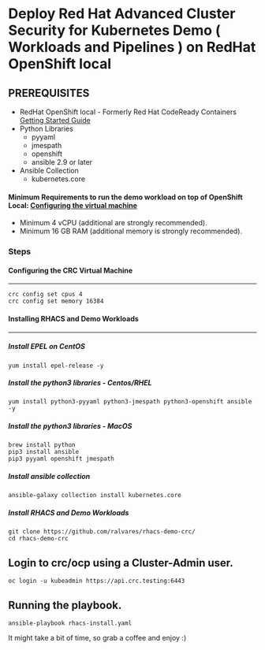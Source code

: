 # Deploy Red Hat Advanced Cluster Security for Kubernetes Demo ( Workloads and Pipelines ) on RedHat OpenShift local

## PREREQUISITES

- RedHat OpenShift local - Formerly Red Hat CodeReady Containers [Getting Started Guide](https://access.redhat.com/documentation/en-us/red_hat_openshift_local/2.5/html-single/getting_started_guide/index#doc-wrapper)
- Python Libraries
  - pyyaml
  - jmespath
  - openshift
  - ansible 2.9 or later
- Ansible Collection
  - kubernetes.core

#### Minimum Requirements to run the demo workload on top of OpenShift Local: [Configuring the virtual machine](https://access.redhat.com/documentation/en-us/red_hat_openshift_local/2.5/html-single/getting_started_guide/index#changing-the-selected-preset_gsg)

- Minimum 4 vCPU (additional are strongly recommended).
- Minimum 16 GB RAM (additional memory is strongly recommended).

### Steps

#### Configuring the CRC Virtual Machine
---
```
crc config set cpus 4
crc config set memory 16384
```

#### Installing RHACS and Demo Workloads
---

##### Install EPEL on CentOS
```
yum install epel-release -y
```

##### Install the python3 libraries - Centos/RHEL
```
yum install python3-pyyaml python3-jmespath python3-openshift ansible -y
```

##### Install the python3 libraries - MacOS
```
brew install python
pip3 install ansible
pip3 pyyaml openshift jmespath
```

##### Install ansible collection
```
ansible-galaxy collection install kubernetes.core
```

##### Install RHACS and Demo Workloads
```
git clone https://github.com/ralvares/rhacs-demo-crc/
cd rhacs-demo-crc
```

Login to crc/ocp using a Cluster-Admin user.
---
```
oc login -u kubeadmin https://api.crc.testing:6443 
```

Running the playbook.
---
```
ansible-playbook rhacs-install.yaml
```

It might take a bit of time, so grab a coffee and enjoy :)
